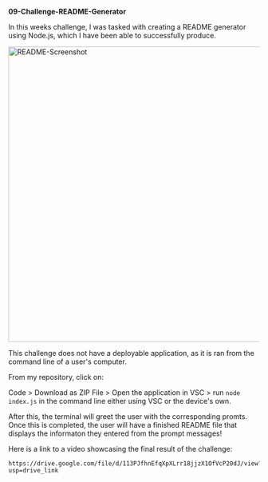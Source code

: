 **09-Challenge-README-Generator**

In this weeks challenge, I was tasked with creating a README generator using Node.js, which I have been able to successfully produce. 

<img width="592" alt="README-Screenshot" src="https://github.com/isazafeer/README-Generator/assets/116819407/fbe05d98-6a7d-41ae-a26f-c1f325303061">


This challenge does not have a deployable application, as it is ran from the command line of a user's computer.

From my repository, click on:

Code > Download as ZIP File > Open the application in VSC > run `node index.js` in the command line either using VSC or the device's own.

After this, the terminal will greet the user with the corresponding promts. Once this is completed, the user will have a finished README file that displays the informaton they entered from the prompt messages!

Here is a link to a video showcasing the final result of the challenge:

	https://drive.google.com/file/d/113PJfhnEfqXpXLrr18jjzX1OfVcP20dJ/view?usp=drive_link

